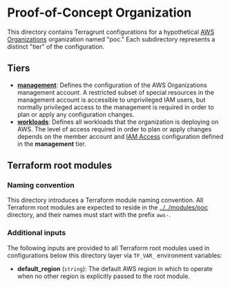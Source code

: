 # Proof-of-Concept Organization

This directory contains Terragrunt configurations for a hypothetical
[AWS Organizations](https://aws.amazon.com/organizations/)
organization named "poc." Each subdirectory represents a distinct "tier" of the
configuration.

## Tiers

- [**management**](management): Defines the configuration of the AWS
  Organizations management account. A restricted subset of special resources in
  the management account is accessible to unprivileged IAM users, but normally
  privileged access to the management is required in order to plan or apply any
  configuration changes.
- [**workloads**](workloads): Defines all workloads that the organization is
  deploying on AWS. The level of access required in order to plan or apply
  changes depends on the member account and [IAM Access](management/prod/iam/access)
  configuration defined in the **management** tier.

## Terraform root modules

### Naming convention

This directory introduces a Terraform module naming convention. All Terraform
root modules are expected to reside in the [../../modules/poc](../../modules/poc)
directory, and their names must start with the prefix `aws-`.

### Additional inputs

The following inputs are provided to all Terraform root modules used in
configurations below this directory layer via `TF_VAR_` environment variables:

- **default_region** (`string`): The default AWS region in which to operate
  when no other region is explicitly passed to the root module.
